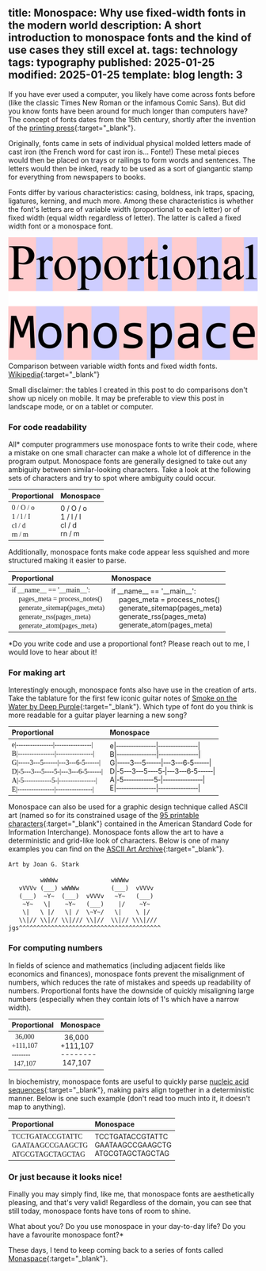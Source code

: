 title: Monospace: Why use fixed-width fonts in the modern world
description: A short introduction to monospace fonts and the kind of use cases they still excel at.
tags: technology
tags: typography
published: 2025-01-25
modified: 2025-01-25
template: blog
length: 3
---

If you have ever used a computer, you likely have come across fonts before (like the classic Times New Roman or the infamous Comic Sans). But did you know fonts have been around for much longer than computers have? The concept of fonts dates from the 15th century, shortly after the invention of the [printing press](https://en.wikipedia.org/wiki/Printing_press){:target="_blank"}.

Originally, fonts came in sets of individual physical molded letters made of cast iron (the French word for cast iron is... Fonte!) These metal pieces would then be placed on trays or railings to form words and sentences. The letters would then be inked, ready to be used as a sort of giangantic stamp for everything from newspapers to books.

Fonts differ by various characteristics: casing, boldness, ink traps, spacing, ligatures, kerning, and much more. Among these characteristics is whether the font's letters are of variable width (proportional to each letter) or of fixed width (equal width regardless of letter). The latter is called a fixed width font or a monospace font.

![Screenshot of the 2015 version of my website](/static/images/monospace/proportional-vs-monospace.png)
<span class="img-caption">Comparison between variable width fonts and fixed width fonts. [Wikipedia](https://en.wikipedia.org/wiki/Monospaced_font#/media/File:Proportional-vs-monospace-v5.svg){:target="_blank"}</span>

Small disclaimer: the tables I created in this post to do comparisons don't show up nicely on mobile. It may be preferable to view this post in landscape mode, or on a tablet or computer.

### For code readability

All* computer programmers use monospace fonts to write their code, where a mistake on one small character can make a whole lot of difference in the program output. Monospace fonts are generally designed to take out any ambiguity between similar-looking characters. Take a look at the following sets of characters and try to spot where ambiguity could occur.

| Proportional | Monospace |
| :- | :- |
| <span style="font-family: serif">0 / O / o<br>1 / l / I<br>cl / d<br>rn / m</span> | 0 / O / o<br>1 / l / I<br>cl / d<br>rn / m |

Additionally, monospace fonts make code appear less squished and more structured making it easier to parse.

| Proportional | Monospace |
| :- | :- |
| <span style="font-family: serif">if &lowbar;&lowbar;name&lowbar;&lowbar; == &apos;&lowbar;&lowbar;main&lowbar;&lowbar;&apos;:<br>&nbsp;&nbsp;&nbsp;&nbsp;pages_meta = process_notes()<br>&nbsp;&nbsp;&nbsp;&nbsp;generate_sitemap(pages_meta)<br>&nbsp;&nbsp;&nbsp;&nbsp;generate_rss(pages_meta)<br>&nbsp;&nbsp;&nbsp;&nbsp;generate_atom(pages_meta)</span> | if &lowbar;&lowbar;name&lowbar;&lowbar; == &apos;&lowbar;&lowbar;main&lowbar;&lowbar;&apos;:<br>&nbsp;&nbsp;&nbsp;&nbsp;pages_meta = process_notes()<br>&nbsp;&nbsp;&nbsp;&nbsp;generate_sitemap(pages_meta)<br>&nbsp;&nbsp;&nbsp;&nbsp;generate_rss(pages_meta)<br>&nbsp;&nbsp;&nbsp;&nbsp;generate_atom(pages_meta) |

<span class="text-small">*Do you write code and use a proportional font? Please reach out to me, I would love to hear about it!</span>

### For making art

Interestingly enough, monospace fonts also have use in the creation of arts. Take the tablature for the first few iconic guitar notes of [Smoke on the Water by Deep Purple](https://www.youtube.com/watch?v=Q2FzZSBD5LE){:target="_blank"}. Which type of font do you think is more readable for a guitar player learning a new song?

| Proportional | Monospace |
| :- | :- |
| <span style="font-family: serif">e&vert;&dash;&dash;&dash;&dash;&dash;&dash;&dash;&dash;&dash;&dash;&dash;&dash;&dash;&dash;&dash;&dash;&vert;&dash;&dash;&dash;&dash;&dash;&dash;&dash;&dash;&dash;&dash;&dash;&dash;&dash;&dash;&dash;&dash;&vert;<br>B&vert;&dash;&dash;&dash;&dash;&dash;&dash;&dash;&dash;&dash;&dash;&dash;&dash;&dash;&dash;&dash;&dash;&vert;&dash;&dash;&dash;&dash;&dash;&dash;&dash;&dash;&dash;&dash;&dash;&dash;&dash;&dash;&dash;&dash;&vert;<br>G&vert;&dash;&dash;&dash;&dash;&dash;3&dash;&dash;&dash;5&dash;&dash;&dash;&dash;&dash;&dash;&vert;&dash;&dash;&dash;3&dash;&dash;&dash;6&dash;5&dash;&dash;&dash;&dash;&dash;&dash;&vert;<br>D&vert;&dash;5&dash;&dash;&dash;3&dash;&dash;&dash;5&dash;&dash;&dash;&dash;5&dash;&vert;&dash;&dash;&dash;3&dash;&dash;&dash;6&dash;5&dash;&dash;&dash;&dash;&dash;&dash;&vert;<br>A&vert;&dash;5&dash;&dash;&dash;&dash;&dash;&dash;&dash;&dash;&dash;&dash;&dash;&dash;5&dash;&vert;&dash;&dash;&dash;&dash;&dash;&dash;&dash;&dash;&dash;&dash;&dash;&dash;&dash;&dash;&dash;&dash;&vert;<br>E&vert;&dash;&dash;&dash;&dash;&dash;&dash;&dash;&dash;&dash;&dash;&dash;&dash;&dash;&dash;&dash;&dash;&vert;&dash;&dash;&dash;&dash;&dash;&dash;&dash;&dash;&dash;&dash;&dash;&dash;&dash;&dash;&dash;&dash;&vert;</span> | e&vert;&dash;&dash;&dash;&dash;&dash;&dash;&dash;&dash;&dash;&dash;&dash;&dash;&dash;&dash;&dash;&dash;&vert;&dash;&dash;&dash;&dash;&dash;&dash;&dash;&dash;&dash;&dash;&dash;&dash;&dash;&dash;&dash;&dash;&vert;<br>B&vert;&dash;&dash;&dash;&dash;&dash;&dash;&dash;&dash;&dash;&dash;&dash;&dash;&dash;&dash;&dash;&dash;&vert;&dash;&dash;&dash;&dash;&dash;&dash;&dash;&dash;&dash;&dash;&dash;&dash;&dash;&dash;&dash;&dash;&vert;<br>G&vert;&dash;&dash;&dash;&dash;&dash;3&dash;&dash;&dash;5&dash;&dash;&dash;&dash;&dash;&dash;&vert;&dash;&dash;&dash;3&dash;&dash;&dash;6&dash;5&dash;&dash;&dash;&dash;&dash;&dash;&vert;<br>D&vert;&dash;5&dash;&dash;&dash;3&dash;&dash;&dash;5&dash;&dash;&dash;&dash;5&dash;&vert;&dash;&dash;&dash;3&dash;&dash;&dash;6&dash;5&dash;&dash;&dash;&dash;&dash;&dash;&vert;<br>A&vert;&dash;5&dash;&dash;&dash;&dash;&dash;&dash;&dash;&dash;&dash;&dash;&dash;&dash;5&dash;&vert;&dash;&dash;&dash;&dash;&dash;&dash;&dash;&dash;&dash;&dash;&dash;&dash;&dash;&dash;&dash;&dash;&vert;<br>E&vert;&dash;&dash;&dash;&dash;&dash;&dash;&dash;&dash;&dash;&dash;&dash;&dash;&dash;&dash;&dash;&dash;&vert;&dash;&dash;&dash;&dash;&dash;&dash;&dash;&dash;&dash;&dash;&dash;&dash;&dash;&dash;&dash;&dash;&vert; |

Monospace can also be used for a graphic design technique called ASCII art (named so for its constrained usage of the [95 printable characters](https://en.wikipedia.org/wiki/ASCII#Character_set){:target="_blank"} contained in the American Standard Code for Information Interchange). Monospace fonts allow the art to have a deterministic and grid-like look of characters. Below is one of many examples you can find on the [ASCII Art Archive](https://www.asciiart.eu/){:target="_blank"}.

```
Art by Joan G. Stark

         wWWWw               wWWWw
   vVVVv (___) wWWWw         (___)  vVVVv
   (___)  ~Y~  (___)  vVVVv   ~Y~   (___)
    ~Y~   \|    ~Y~   (___)    |/    ~Y~
    \|   \ |/   \| /  \~Y~/   \|    \ |/
   \\|// \\|// \\|/// \\|//  \\|// \\\|///
jgs^^^^^^^^^^^^^^^^^^^^^^^^^^^^^^^^^^^^^^^^
```

### For computing numbers

In fields of science and mathematics (including adjacent fields like economics and finances), monospace fonts prevent the misalignment of numbers, which reduces the rate of mistakes and speeds up readability of numbers. Proportional fonts have the downside of quickly misaligning large numbers (especially when they contain lots of 1's which have a narrow width).

| Proportional | Monospace |
| :- | :- |
| <span style="font-family: serif">&nbsp;&nbsp;36,000<br>+111,107<br>--------<br>&nbsp;147,107</span> | &nbsp;&nbsp;36,000<br>+111,107<br>--------<br>&nbsp;147,107 |

In biochemistry, monospace fonts are useful to quickly parse [nucleic acid sequences](https://en.wikipedia.org/wiki/Nucleic_acid_sequence){:target="_blank"}, making pairs align together in a deterministic manner. Below is one such example (don't read too much into it, it doesn't map to anything).

| Proportional | Monospace |
| :- | :- |
| <span style="font-family: serif">TCCTGATACCGTATTC<br>GAATAAGCCGAAGCTG<br>ATGCGTAGCTAGCTAG</span> | TCCTGATACCGTATTC<br>GAATAAGCCGAAGCTG<br>ATGCGTAGCTAGCTAG |

### Or just because it looks nice!

Finally you may simply find, like me, that monospace fonts are aesthetically pleasing, and that's very valid! Regardless of the domain, you can see that still today, monospace fonts have tons of room to shine.

What about you? Do you use monospace in your day-to-day life? Do you have a favourite monospace font?*

<span class="text-small">These days, I tend to keep coming back to a series of fonts called [Monaspace](https://monaspace.githubnext.com/){:target="_blank"}.</span>
